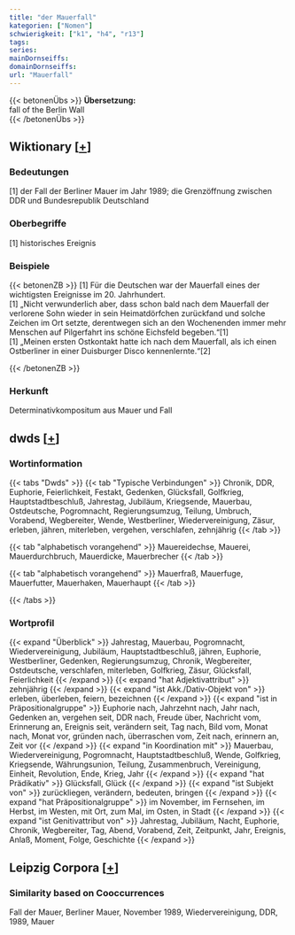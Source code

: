 ```yaml
---
title: "der Mauerfall"
kategorien: ["Nomen"]
schwierigkeit: ["k1", "h4", "r13"]
tags:
series:
mainDornseiffs:
domainDornseiffs:
url: "Mauerfall"
---
```


{{< betonenÜbs >}}
**Übersetzung:**  
fall of the Berlin Wall  
{{< /betonenÜbs >}}

## Wiktionary [[+](https://de.wiktionary.org/wiki/Mauerfall)]

### Bedeutungen
[1] der Fall der Berliner Mauer im Jahr 1989; die Grenzöffnung zwischen DDR und Bundesrepublik Deutschland  

### Oberbegriffe
[1] historisches Ereignis  

### Beispiele
{{< betonenZB >}}
[1] Für die Deutschen war der Mauerfall eines der wichtigsten Ereignisse im 20. Jahrhundert.  
[1] „Nicht verwunderlich aber, dass schon bald nach dem Mauerfall der verlorene Sohn wieder in sein Heimatdörfchen zurückfand und solche Zeichen im Ort setzte, derentwegen sich an den Wochenenden immer mehr Menschen auf Pilgerfahrt ins schöne Eichsfeld begeben.“[1]  
[1] „Meinen ersten Ostkontakt hatte ich nach dem Mauerfall, als ich einen Ostberliner in einer Duisburger Disco kennenlernte.“[2]  

{{< /betonenZB >}}
### Herkunft
Determinativkompositum aus Mauer und Fall  



## dwds [[+](https://www.dwds.de/wb/Mauerfall)]

### Wortinformation
{{< tabs "Dwds" >}}
{{< tab "Typische Verbindungen" >}}
Chronik, DDR, Euphorie, Feierlichkeit, Festakt, Gedenken, Glücksfall, Golfkrieg, Hauptstadtbeschluß, Jahrestag, Jubiläum, Kriegsende, Mauerbau, Ostdeutsche, Pogromnacht, Regierungsumzug, Teilung, Umbruch, Vorabend, Wegbereiter, Wende, Westberliner, Wiedervereinigung, Zäsur, erleben, jähren, miterleben, vergehen, verschlafen, zehnjährig
{{< /tab >}}

{{< tab "alphabetisch vorangehend" >}}
Mauereidechse, Mauerei, Mauerdurchbruch, Mauerdicke, Mauerbrecher
{{< /tab >}}

{{< tab "alphabetisch vorangehend" >}}
Mauerfraß, Mauerfuge, Mauerfutter, Mauerhaken, Mauerhaupt
{{< /tab >}}

{{< /tabs >}}

### Wortprofil
{{< expand "Überblick" >}} Jahrestag, Mauerbau, Pogromnacht, Wiedervereinigung, Jubiläum, Hauptstadtbeschluß, jähren, Euphorie, Westberliner, Gedenken, Regierungsumzug, Chronik, Wegbereiter, Ostdeutsche, verschlafen, miterleben, Golfkrieg, Zäsur, Glücksfall, Feierlichkeit {{< /expand >}}
{{< expand "hat Adjektivattribut" >}} zehnjährig {{< /expand >}}
{{< expand "ist Akk./Dativ-Objekt von" >}} erleben, überleben, feiern, bezeichnen {{< /expand >}}
{{< expand "ist in Präpositionalgruppe" >}} Euphorie nach, Jahrzehnt nach, Jahr nach, Gedenken an, vergehen seit, DDR nach, Freude über, Nachricht vom, Erinnerung an, Ereignis seit, verändern seit, Tag nach, Bild vom, Monat nach, Monat vor, gründen nach, überraschen vom, Zeit nach, erinnern an, Zeit vor {{< /expand >}}
{{< expand "in Koordination mit" >}} Mauerbau, Wiedervereinigung, Pogromnacht, Hauptstadtbeschluß, Wende, Golfkrieg, Kriegsende, Währungsunion, Teilung, Zusammenbruch, Vereinigung, Einheit, Revolution, Ende, Krieg, Jahr {{< /expand >}}
{{< expand "hat Prädikativ" >}} Glücksfall, Glück {{< /expand >}}
{{< expand "ist Subjekt von" >}} zurückliegen, verändern, bedeuten, bringen {{< /expand >}}
{{< expand "hat Präpositionalgruppe" >}} im November, im Fernsehen, im Herbst, im Westen, mit Ort, zum Mal, im Osten, in Stadt {{< /expand >}}
{{< expand "ist Genitivattribut von" >}} Jahrestag, Jubiläum, Nacht, Euphorie, Chronik, Wegbereiter, Tag, Abend, Vorabend, Zeit, Zeitpunkt, Jahr, Ereignis, Anlaß, Moment, Folge, Geschichte {{< /expand >}}

## Leipzig Corpora [[+](https://corpora.uni-leipzig.de/en/res?word=Mauerfall&corpusId=deu_newscrawl-public_2018)]


### Similarity based on Cooccurrences
Fall der Mauer, Berliner Mauer, November 1989, Wiedervereinigung, DDR, 1989, Mauer

